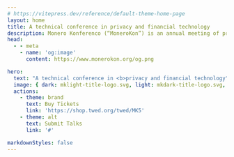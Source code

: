 ```yaml
---
# https://vitepress.dev/reference/default-theme-home-page
layout: home
title: A technical conference in privacy and financial technology
description: Monero Konferenco (“MoneroKon”) is an annual meeting of privacy advocates, cypherpunks, researchers, and developers and is designed to disseminate scientific and technical results in privacy-enhancing technologies and distributed systems.
head:
  - - meta
    - name: 'og:image'
      content: https://www.monerokon.org/og.png

hero:
  text: "A technical conference in <b>privacy and financial technology"
  image: { dark: mklight-title-logo.svg, light: mkdark-title-logo.svg, alt: 'Monero Konferenco'}
  actions:
    - theme: brand
      text: Buy Tickets
      link: 'https://shop.twed.org/twed/MK5'
    - theme: alt
      text: Submit Talks
      link: '#'

markdownStyles: false
---
```

<script setup>
import Digilol from './sponsors/digilol.svg'
import VostoEmisio from './sponsors/vostoemisio.png'
import CakeWallet from './sponsors/cake.webp'
import Trocador from './sponsors/trocador.svg'
import Monerica from './sponsors/monerica-logo-with-site-transparent.svg'

const sponsors = [
    //{ url: 'https://cakewallet.com', img: {src: CakeWallet, alt: 'Cake Wallet'}},
    //{ url: 'https://trocador.app', img: {src: Trocador, alt: 'Trocador' }},
    { url: 'https://www.vostoemisio.com', img: {src: VostoEmisio, alt: 'VOSTO EMISIO'} },
    { url: 'https://www.digilol.net', img: {src: Digilol, alt: 'Digilol'} },
    { url: 'https://monerica.com', img: {src: Monerica, alt: 'Monerica'} },
]
</script>

<MKSponsors :sponsors="sponsors" :invite="true" title="Sponsors:" />
<MKEventInfo />


